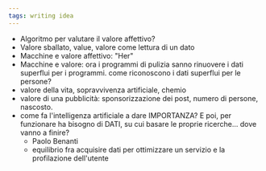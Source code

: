 ```yaml
---
tags: writing idea
---
```

- Algoritmo per valutare il valore affettivo?
- Valore sballato, value, valore come lettura di un dato
- Macchine e valore affettivo: "Her"
- Macchine e valore: ora i programmi di pulizia sanno rinuovere i dati superflui per i programmi. come riconoscono i dati superflui per le persone?
- valore della vita, sopravvivenza artificiale, chemio
- valore di una pubblicità: sponsorizzazione dei post, numero di persone, nascosto.
- come fa l'intelligenza artificiale a dare IMPORTANZA? E poi, per funzionare ha bisogno di DATI, su cui basare le proprie ricerche... dove vanno a finire?
	- Paolo Benanti
	- equilibrio fra acquisire dati per ottimizzare un servizio e la profilazione dell'utente